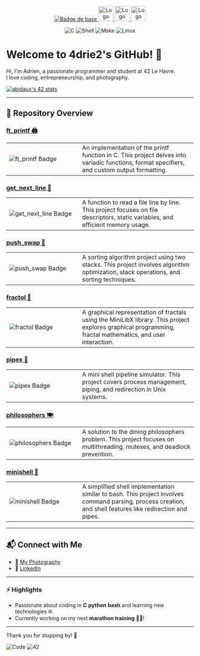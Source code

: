 <div align="center">
  <a href="https://42lehavre.fr" target="_blank">
    <img src="https://img.shields.io/badge/42-Le_Havre-white?style=for-the-badge&logo=42" alt="Badge de base">
  </a>
  <a href="https://www.linkedin.com/company/42startupclub/" target="_blank">
    <img src="https://media.licdn.com/dms/image/v2/D4E0BAQExVVzpAro0vg/company-logo_200_200/B4EZXYQxmSHcAI-/0/1743090031826/42startupclub_logo?e=2147483647&v=beta&t=n2Yy0WNIATZUzrZ6ruFq1_1oqimKswls-bj16sFyJk0" alt="Logo 42 Start'up" width="40">
  </a>
  <a href="https://www.linkedin.com/company/42entrepreneurs/" target="_blank">
    <img src="https://media.licdn.com/dms/image/v2/D4E0BAQFVrdml-lG77w/company-logo_200_200/company-logo_200_200/0/1711818209772/42entrepreneurs_logo?e=2147483647&v=beta&t=tVS-k6YHMS3c_LikC1TZQewAp_fpbh4ooOeQ71vVdjg" alt="Logo 42 Entrepreneur" width="40">
  </a>
  <a href="https://42blockchain.com/" target="_blank">
    <img src="https://42blockchain.com/42Blockchain-logo.svg" alt="Logo 42 Blockchain" width="40">
  </a>
</div>






<p align="center">
  <img src="https://img.shields.io/badge/C-00599C?style=for-the-badge&logo=c&logoColor=white" alt="C">
  <img src="https://img.shields.io/badge/Shell_Script-121011?style=for-the-badge&logo=gnu-bash&logoColor=white" alt="Shell">
  <img src="https://img.shields.io/badge/GNU%20Make-A42E2B?style=for-the-badge&logo=gnu&logoColor=white" alt="Make">
  <img src="https://img.shields.io/badge/Linux-FCC624?style=for-the-badge&logo=linux&logoColor=black" alt="Linux">
</p>





# Welcome to 4drie2's GitHub! 👋  

Hi, I'm Adrien, a passionate programmer and student at 42 Le Havre.  
I love coding, entrepreneurship, and photography.  

[![abidaux's 42 stats](https://badge.mediaplus.ma/colorfulwaves/abidaux?1337Badge=off&UM6P=off)](https://profile.intra.42.fr/users/abidaux)

---

## 📂 Repository Overview

### [ft_printf 🖨️](https://github.com/4drie2/ft_printf)
<table border="0" cellspacing="0" cellpadding="0">
  <tr>
    <td width="180" style="border: none;">
      <img src="https://github.com/ayogun/42-project-badges/raw/main/badges/ft_printfe.png" alt="ft_printf Badge">
    </td>
    <td style="border: none;">
      An implementation of the printf function in C. This project delves into variadic functions, format specifiers, and custom output formatting.
    </td>
  </tr>
</table>

### [get_next_line 📄](https://github.com/4drie2/get_next_line)
<table border="0" cellspacing="0" cellpadding="0">
  <tr>
    <td width="180" style="border: none;">
      <img src="https://github.com/ayogun/42-project-badges/raw/main/badges/get_next_linem.png" alt="get_next_line Badge">
    </td>
    <td style="border: none;">
      A function to read a file line by line. This project focuses on file descriptors, static variables, and efficient memory usage.
    </td>
  </tr>
</table>

### [push_swap 🔄](https://github.com/4drie2/push_swap)
<table border="0" cellspacing="0" cellpadding="0">
  <tr>
    <td width="180" style="border: none;">
      <img src="https://github.com/ayogun/42-project-badges/raw/main/badges/push_swapm.png" alt="push_swap Badge">
    </td>
    <td style="border: none;">
      A sorting algorithm project using two stacks. This project involves algorithm optimization, stack operations, and sorting techniques.
    </td>
  </tr>
</table>

### [fractol 🌌](https://github.com/4drie2/fractol)
<table border="0" cellspacing="0" cellpadding="0">
  <tr>
    <td width="180" style="border: none;">
      <img src="https://github.com/ayogun/42-project-badges/raw/main/badges/fract-olm.png" alt="fractol Badge">
    </td>
    <td style="border: none;">
      A graphical representation of fractals using the MiniLibX library. This project explores graphical programming, fractal mathematics, and user interaction.
    </td>
  </tr>
</table>

### [pipex 🔧](https://github.com/4drie2/pipex)
<table border="0" cellspacing="0" cellpadding="0">
  <tr>
    <td width="180" style="border: none;">
      <img src="https://github.com/ayogun/42-project-badges/raw/main/badges/pipexe.png" alt="pipex Badge">
    </td>
    <td style="border: none;">
      A mini shell pipeline simulator. This project covers process management, piping, and redirection in Unix systems.
    </td>
  </tr>
</table>

### [philosophers 🍽️](https://github.com/4drie2/philosophers)
<table border="0" cellspacing="0" cellpadding="0">
  <tr>
    <td width="180" style="border: none;">
      <img src="https://github.com/ayogun/42-project-badges/raw/main/badges/philosopherse.png" alt="philosophers Badge">
    </td>
    <td style="border: none;">
      A solution to the dining philosophers problem. This project focuses on multithreading, mutexes, and deadlock prevention.
    </td>
  </tr>
</table>

### [minishell 🐚](https://github.com/4drie2/mi_shell)
<table border="0" cellspacing="0" cellpadding="0">
  <tr>
    <td width="180" style="border: none;">
      <img src="https://github.com/ayogun/42-project-badges/raw/main/badges/minishelle.png" alt="minishell Badge">
    </td>
    <td style="border: none;">
      A simplified shell implementation similar to bash. This project involves command parsing, process creation, and shell features like redirection and pipes.
    </td>
  </tr>
</table>


---

## 📬 Connect with Me  
- 📸 [My Photography](https://www.flickr.com/photos/195770192@N05/)  
- 💼 [LinkedIn](https://www.linkedin.com/in/adrien-bidaux)  

---

### ⚡ Highlights
- Passionate about coding in **C** **python** **bash** and learning new technologies 🌐.  
- Currently working on my next **marathon training** 🏃‍♂️!  

---

Thank you for stopping by! 🎉  

![Code](https://img.shields.io/badge/Made%20with-Love-%23FF69B4) ![42](https://img.shields.io/badge/42-Student-blue)

